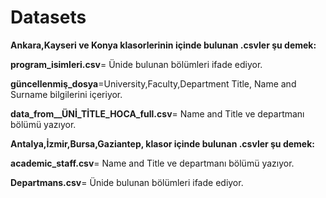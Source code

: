 # Datasets

**Ankara,Kayseri ve Konya klasorlerinin içinde bulunan .csvler şu demek:**

**program_isimleri.csv**= Ünide bulunan bölümleri ifade ediyor.

**güncellenmiş_dosya**=University,Faculty,Department Title, Name and Surname bilgilerini içeriyor.

**data_from__ÜNİ_TİTLE_HOCA_full.csv**= Name and Title ve departmanı bölümü yazıyor.


**Antalya,İzmir,Bursa,Gaziantep, klasor içinde bulunan .csvler şu demek:**

**academic_staff.csv**= Name and Title ve departmanı bölümü yazıyor.

**Departmans.csv**= Ünide bulunan bölümleri ifade ediyor.
